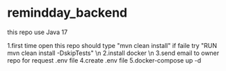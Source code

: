 # remindday_backend

this repo use Java 17

1.first time open this repo should type "mvn clean install" if faile try "RUN mvn clean install -DskipTests" \n
2.install docker \n
3.send email to owner repo for request .env file
4.create .env file
5.docker-compose up -d